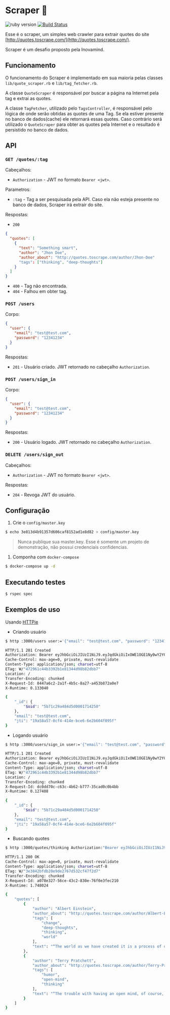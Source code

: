 # Scraper :bug:

![ruby version][ruby_version_badge] [![Build Status](https://travis-ci.org/arthurstomp/scraper.svg?branch=master)](https://travis-ci.org/arthurstomp/scraper)

Esse é o scraper, um simples web crawler para extrair quotes do site [http://quotes.toscrape.com/](http://quotes.toscrape.com/).

Scraper é um desafio proposto pela Inovamind.

## Funcionamento

O funcionamento do Scraper é implementado em sua maioria pelas classes `lib/quote_scraper.rb` e `lib/tag_fetcher.rb`.

A classe `QuoteScraper` é responsável por buscar a página na Internet pela tag e extrai as quotes.

A classe `TagFetcher`, utilizado pelo `TagsController`, é responsável pelo lógica de onde serão obtidas as 
quotes de uma Tag. Se ela estiver presente no banco de dados(cache) ele retornará essas quotes. Caso contrário
será utilizado o `QuoteScraper` para obter as quotes pela Internet e o resultado é persistido no banco de dados.

## API

### `GET /quotes/:tag`

Cabeçalhos:

* `Authorization` - JWT no formato `Bearer <jwt>`.

Parametros:

* `:tag` - Tag a ser pesquisada pela API. Caso ela não esteja presente no banco de dados, 
Scraper irá extrair do site.

Respostas:

* `200` 

```json
{
  "quotes": [
    {
      "text": "Something smart",
      "author": "Jhon Doe",
      "author_about": "http://quotes.toscrape.com/author/Jhon-Doe"
      "tags": ["thinking", "deep-thoughts"]
    }
  ]
}
```

* `400` - Tag não encontrada.
* `404` - Falhou em obter tag.

### `POST /users`

Corpo:

```json
{
  "user": {
    "email": "test@test.com",
    "password": "12341234"
  }
}
```

Respostas:

* `201` - Usuário criado. JWT retornado no cabeçalho `Authorization`.


### `POST /users/sign_in`

Corpo:

```json
{
  "user": {
    "email": "test@test.com",
    "password": "12341234"
  }
}
```

Respostas:

 * `200` - Usuário logado. JWT retornado no cabeçalho `Authorization`.

### `DELETE /users/sign_out`

Cabeçalhos:

* `Authorization` - JWT no formato `Bearer <jwt>`.

Respostas:

* `204` - Revoga JWT do usuário.

## Configuração

1. Crie o `config/master.key`

```bash
$ echo 3e813d4b91357d606caf8152ad1e8d82 > config/master.key
```

> Nunca publique sua master.key. Esse é somente um projeto de demonstração, não possui credenciais confidencias.

1. Componha com `docker-compose`

```bash
$ docker-compose up -d
```

## Executando testes

```bash
$ rspec spec
```

## Exemplos de uso

Usando [HTTPie](https://httpie.org/)

* Criando usuário

```bash
$ http :3000/users user:='{"email": "test@test.com", "password": "12341234"}'

HTTP/1.1 201 Created
Authorization: Bearer eyJhbGciOiJIUzI1NiJ9.eyJqdGkiOiIxOWE1OGE1Ny0wY2Y0LTQxNGUtYmNlNi02ZTJiNjA0ZjA5NWYiLCJzdWIiOiI1YjcxYzI5YTQ4NGQ1ZDAwMDE3MTQyNTAiLCJzY3AiOiJ1c2VyIiwiYXVkIjpudWxsLCJpYXQiOjE1MzQxODIwNDIsImV4cCI6IjE1MzQyNjg0NDIifQ.VkroH2aAbyXJdZ2MFGvfEVxX3j13qUnOw3RUAeGyzfQ
Cache-Control: max-age=0, private, must-revalidate
Content-Type: application/json; charset=utf-8
ETag: W/"472961c44b3392b1e81344d98b82dbb7"
Location: /
Transfer-Encoding: chunked
X-Request-Id: 8447a6c2-2a1f-4b5c-8a27-a453b872a0e7
X-Runtime: 0.133040

{
    "_id": {
        "$oid": "5b71c29a484d5d0001714250"
    },
    "email": "test@test.com",
    "jti": "19a58a57-0cf4-414e-bce6-6e2b604f095f"
}
```

* Logando usuário

```bash
$ http :3000/users/sign_in user:='{"email": "test@test.com", "password": "12341234"}'

HTTP/1.1 201 Created
Authorization: Bearer eyJhbGciOiJIUzI1NiJ9.eyJqdGkiOiIxOWE1OGE1Ny0wY2Y0LTQxNGUtYmNlNi02ZTJiNjA0ZjA5NWYiLCJzdWIiOiI1YjcxYzI5YTQ4NGQ1ZDAwMDE3MTQyNTAiLCJzY3AiOiJ1c2VyIiwiYXVkIjpudWxsLCJpYXQiOjE1MzQxODIxNDUsImV4cCI6IjE1MzQyNjg1NDUifQ.6GxIZxS8Rz4e757ejPKwgLNbguVj4Ziy4UtWPHDh0o0
Cache-Control: max-age=0, private, must-revalidate
Content-Type: application/json; charset=utf-8
ETag: W/"472961c44b3392b1e81344d98b82dbb7"
Location: /
Transfer-Encoding: chunked
X-Request-Id: dc0dd70c-c63c-4b62-b777-35cad0c0b4bb
X-Runtime: 0.127408

{
    "_id": {
        "$oid": "5b71c29a484d5d0001714250"
    },
    "email": "test@test.com",
    "jti": "19a58a57-0cf4-414e-bce6-6e2b604f095f"
}

```

* Buscando quotes

```bash
$ http :3000/quotes/thinking Authorization:"Bearer eyJhbGciOiJIUzI1NiJ9.eyJqdGkiOiIxOWE1OGE1Ny0wY2Y0LTQxNGUtYmNlNi02ZTJiNjA0ZjA5NWYiLCJzdWIiOiI1YjcxYzI5YTQ4NGQ1ZDAwMDE3MTQyNTAiLCJzY3AiOiJ1c2VyIiwiYXVkIjpudWxsLCJpYXQiOjE1MzQxODIxNDUsImV4cCI6IjE1MzQyNjg1NDUifQ.6GxIZxS8Rz4e757ejPKwgLNbguVj4Ziy4UtWPHDh0o0"

HTTP/1.1 200 OK
Cache-Control: max-age=0, private, must-revalidate
Content-Type: application/json; charset=utf-8
ETag: W/"3e3842bfdb20e9de2767d532cf47f2d7"
Transfer-Encoding: chunked
X-Request-Id: a078e327-56ce-43c2-830e-76f0e3fec210
X-Runtime: 1.748024

{
    "quotes": [
        {
            "author": "Albert Einstein",
            "author_about": "http://quotes.toscrape.com/author/Albert-Einstein",
            "tags": [
                "change",
                "deep-thoughts",
                "thinking",
                "world"
            ],
            "text": "“The world as we have created it is a process of our thinking. It cannot be changed without changing our thinking.”"
        },
        {
            "author": "Terry Pratchett",
            "author_about": "http://quotes.toscrape.com/author/Terry-Pratchett",
            "tags": [
                "humor",
                "open-mind",
                "thinking"
            ],
            "text": "“The trouble with having an open mind, of course, is that people will insist on coming along and trying to put things in it.”"
        }
    ]
}
```

[ruby_version_badge]: https://ruby-version-badger.herokuapp.com/github/arthurstomp/scraper 
[travis_badge]: https://travis-ci.org/arthurstomp/scraper
